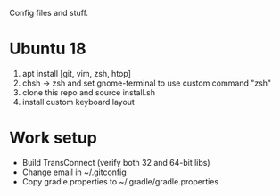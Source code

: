Config files and stuff.

# Ubuntu 18

1. apt install [git, vim, zsh, htop]
2. chsh -> zsh and set gnome-terminal to use custom command "zsh"
3. clone this repo and source install.sh
4. install custom keyboard layout

# Work setup

- Build TransConnect (verify both 32 and 64-bit libs)
- Change email in ~/.gitconfig
- Copy gradle.properties to ~/.gradle/gradle.properties
